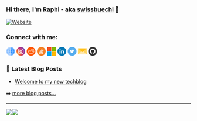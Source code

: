 ### Hi there, I'm Raphi - aka [swissbuechi][website] 👋

[![Website](https://img.shields.io/website?label=swissbuechi.github.io&style=for-the-badge&url=https%3A%2F%2Fswissbuechi.github.io)](https://swissbuechi.github.io)

### Connect with me:

[<img src=icons/web.svg style="height:24px; width: auto">][website]
[<img src=icons/instagram.svg style="height:24px; width: auto">][instagram]
[<img src=icons/reddit.svg style="height:24px; width: auto">][reddit]
[<img src=icons/stackoverflow.svg style="height:24px; width: auto">][stackoverflow]
[<img src=icons/microsoft.svg style="height:24px; width: auto">][microsoftlearn]
[<img src=icons/linkedin.svg style="height:24px; width: auto">][linkedin]
[<img src=icons/twitter.svg style="height:24px; width: auto">][twitter]
[<img src=icons/email.svg style="height:24px; width: auto">][email]
[<img src=icons/github.svg style="height:24px; width: auto">][github]


<!-- ### Languages and Tools:

<img align="left" alt="HTML5" width="26px" src="https://raw.githubusercontent.com/github/explore/80688e429a7d4ef2fca1e82350fe8e3517d3494d/topics/html/html.png" /> -->

### 📕 Latest Blog Posts

<!-- BLOG-POST-LIST:START -->
- [Welcome to my new techblog](https://swissbuechi.github.io/announcements/welcome-to-my-techblog/)
<!-- BLOG-POST-LIST:END -->

➡️ [more blog posts...](https://swissbuechi.github.io)

---

<div>
  <img height="170" align="left" src="https://github-readme-stats.vercel.app/api?username=swissbuechi&count_private=true&include_all_commits=true" />
  <img src="https://github-readme-stats.vercel.app/api/top-langs/?username=swissbuechi&layout=compact" />
</div>


[website]: https://swissbuechi.github.io

[reddit]: https://www.reddit.com/user/swissbuechi

[stackoverflow]: https://stackoverflow.com/users/12172680/swissbuechi

[microsoftlearn]: https://techcommunity.microsoft.com/t5/user/viewprofilepage/user-id/1824419#profile

[linkedin]: https://ch.linkedin.com/in/swissbuechi?trk=public_profile_browsemap

[twitter]: https://twitter.com/swissbuechi

[email]: mailto:info@netider.ch

[github]: https://github.com/swissbuechi

[instagram]: https://instagram.com/fuu_12_
